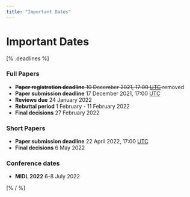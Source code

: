```yaml
---
title: "Important Dates"
---
```


# Important Dates

<!-- All deadlines are at 23:59, [UTC -12](https://www.timeanddate.com/time/map/) ([AoE](https://en.wikipedia.org/wiki/Anywhere_on_Earth) timezone). -->

[% .deadlines %]
### Full Papers
* <del>**Paper registration deadline** 10 December 2021, 17:00 [UTC](https://www.timeanddate.com/time/map/) </del> removed
* **Paper submission deadline** 17 December 2021, 17:00 [UTC](https://www.timeanddate.com/time/map/)
* **Reviews due** 24 January 2022 
* **Rebuttal period** 1 February - 11 February 2022
 * **Final decisions** 27 February 2022


### Short Papers
* **Paper submission deadline** 22 April 2022, 17:00 [UTC](https://www.timeanddate.com/time/map/)
* **Final decisions** 6 May 2022

<!-- ### Full Papers
* **Paper registration open** TBA
* **Paper registration deadline** TBA
* **Paper submission deadline** TBA
* **Reviews available** TBA
* **Rebuttal / discussion period** TBA
* **Rebuttals due** TBA
* **Discussion phase** TBA
* **Notification of acceptance** TBA

### Short Papers
* **Paper registration open** TBA
* **Paper registration deadline** TBA 
* **Paper submission deadline** TBA
* **Notification of acceptance** TBA -->

<!-- ### Doctoral Symposium
* **Application deadline** TBA
* **Notification of acceptance** TBA
* **Doctoral Symposium** TBA -->

### Conference dates
<!-- * [**Doctoral Symposium**](/doctoral-symposium.html) TBA -->
* **MIDL 2022** 6-8 July 2022

[% / %]

<!--

---

## iCalendar
An online iCalendar with all dates and schedule is [available](https://www.rob.uni-luebeck.de/midl2021_cal/MIDL%202021.ics).
It can conveniently be subscribed to and integrated in many calendar applications:

* [Google Calendar](https://support.google.com/calendar/answer/37100?hl=en&co=GENIE.Platform=Desktop)
* [Thunderbird](https://support.mozilla.org/en-US/kb/creating-new-calendars#w_icalendar-ics)
* [Apple Calendar](https://support.apple.com/guide/calendar/subscribe-to-calendars-icl1022/mac) -->